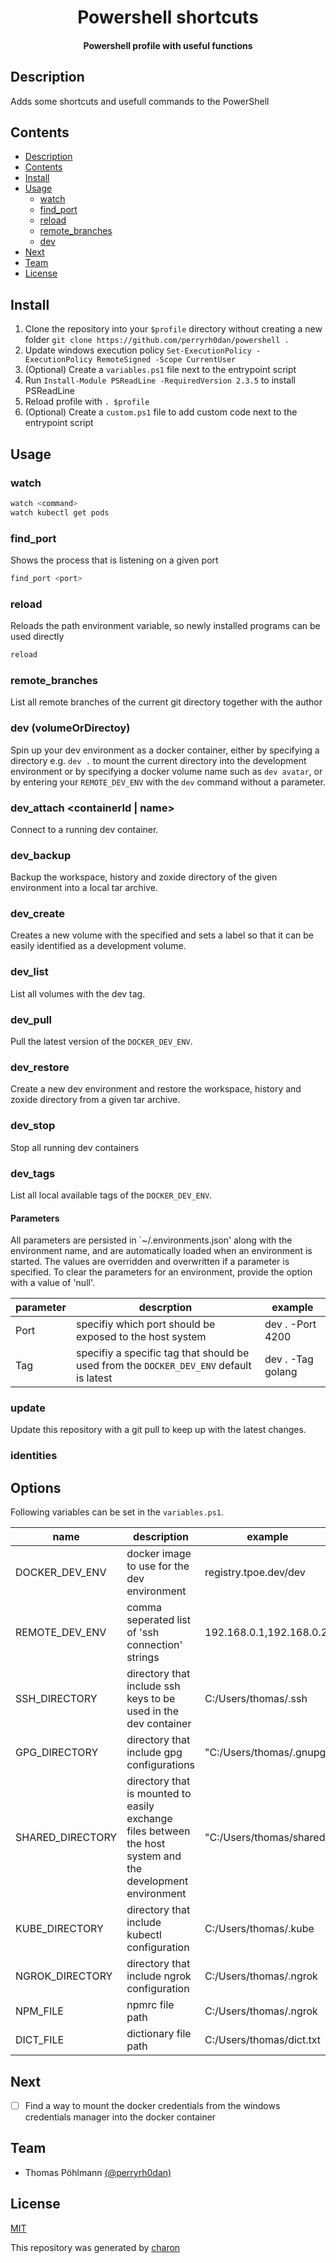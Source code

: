 <h1 align="center">
  Powershell shortcuts
</h1>

<h4 align="center">
  Powershell profile with useful functions
</h4>

## Description

Adds some shortcuts and usefull commands to the PowerShell

## Contents

- [Description](#description)
- [Contents](#contents)
- [Install](#install)
- [Usage](#usage)
    - [watch](#watch)
    - [find_port](#find_port)
    - [reload](#reload)
    - [remote_branches](#remote_branches)
    - [dev](#dev)
- [Next](#next)
- [Team](#team)
- [License](#license)

## Install

1. Clone the repository into your `$profile` directory without creating a new folder `git clone https://github.com/perryrh0dan/powershell .`
2. Update windows execution policy `Set-ExecutionPolicy -ExecutionPolicy RemoteSigned -Scope CurrentUser`
3. (Optional) Create a `variables.ps1` file next to the entrypoint script
4. Run `Install-Module PSReadLine -RequiredVersion 2.3.5` to install PSReadLine
5. Reload profile with `. $profile`
6. (Optional) Create a `custom.ps1` file to add custom code next to the entrypoint script

## Usage

### watch

```bash
watch <command>
watch kubectl get pods
```

### find_port

Shows the process that is listening on a given port

```bash
find_port <port>
```

### reload

Reloads the path environment variable, so newly installed programs can be used directly

```bash
reload
```

### remote_branches

List all remote branches of the current git directory together with the author

### dev (volumeOrDirectoy)

Spin up your dev environment as a docker container, either by specifying a directory e.g. `dev .` to mount the current directory into the development environment or by specifying a docker volume name such as `dev avatar`, or by entering your `REMOTE_DEV_ENV` with the `dev` command without a parameter.

### dev_attach <containerId | name>

Connect to a running dev container.

### dev_backup <name>

Backup the workspace, history and zoxide directory of the given environment into a local tar archive.

### dev_create <name>

Creates a new volume with the specified <name> and sets a label so that it can be easily identified as a development volume.

### dev_list

List all volumes with the dev tag.

### dev_pull

Pull the latest version of the `DOCKER_DEV_ENV`.

### dev_restore <name> <path>

Create a new dev environment and restore the workspace, history and zoxide directory from a given tar archive.

### dev_stop

Stop all running dev containers

### dev_tags

List all local available tags of the `DOCKER_DEV_ENV`.

#### Parameters

All parameters are persisted in `~/.environments.json' along with the environment name, and are automatically loaded when an environment is started.
The values are overridden and overwritten if a parameter is specified. To clear the parameters for an environment, provide the option with a value of 'null'.

| parameter | descrption                                                                              | example           |
| --------- | --------------------------------------------------------------------------------------- | ----------------- |
| Port      | specifiy which port should be exposed to the host system                                | dev . -Port 4200  |
| Tag       | specifiy a specific tag that should be used from the `DOCKER_DEV_ENV` default is latest | dev . -Tag golang |

### update

Update this repository with a git pull to keep up with the latest changes.

### identities

## Options

Following variables can be set in the `variables.ps1`.

| name             | description                                                                                                | example                  |
| ---------------- | ---------------------------------------------------------------------------------------------------------- | ------------------------ |
| DOCKER_DEV_ENV   | docker image to use for the dev environment                                                                | registry.tpoe.dev/dev    |
| REMOTE_DEV_ENV   | comma seperated list of 'ssh connection' strings                                                           | 192.168.0.1,192.168.0.2  |
| SSH_DIRECTORY    | directory that include ssh keys to be used in the dev container                                            | C:/Users/thomas/.ssh     |
| GPG_DIRECTORY    | directory that include gpg configurations                                                                  | "C:/Users/thomas/.gnupg" |
| SHARED_DIRECTORY | directory that is mounted to easily exchange files between the host system and the development environment | "C:/Users/thomas/shared" |
| KUBE_DIRECTORY   | directory that include kubectl configuration                                                               | C:/Users/thomas/.kube    |
| NGROK_DIRECTORY  | directory that include ngrok configuration                                                                 | C:/Users/thomas/.ngrok   |
| NPM_FILE         | npmrc file path                                                                                            | C:/Users/thomas/.ngrok   |
| DICT_FILE        | dictionary file path                                                                                       | C:/Users/thomas/dict.txt |

## Next

- [ ] Find a way to mount the docker credentials from the windows credentials manager into the docker container

## Team

- Thomas Pöhlmann [(@perryrh0dan)](https://github.com/perryrh0dan)

## License

[MIT](https://github.com/perryrh0dan/passline/blob/master/license.md)

This repository was generated by [charon](https://github.com/perryrh0dan/charon)
